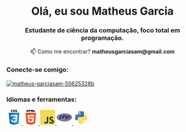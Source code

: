 <h1 align="center">Olá, eu sou Matheus Garcia</h1>
<h3 align="center">Estudante de ciência da computação, foco total em programação.</h3>

<p align="center">📫 Como me encontrar? <strong>matheusgarciasam@gmail.com</strong></p>

<h3 align="left">Conecte-se comigo:</h3>
<p align="left">
  <a href="https://linkedin.com/in/matheus-garciasam-55625328b" target="_blank">
    <img align="center" src="https://raw.githubusercontent.com/rahuldkjain/github-profile-readme-generator/master/src/images/icons/Social/linkedin-alt.svg" alt="matheus-garciasam-55625328b" height="30" width="40" />
  </a>
</p>

<h3 align="left">Idiomas e ferramentas:</h3>
<p align="left">
  <a href="https://www.w3schools.com/css/" target="_blank" rel="noreferrer">
    <img src="https://raw.githubusercontent.com/devicons/devicon/master/icons/css3/css3-original-wordmark.svg" alt="css3" width="40" height="40"/>
  </a>
  <a href="https://www.w3.org/html/" target="_blank" rel="noreferrer">
    <img src="https://raw.githubusercontent.com/devicons/devicon/master/icons/html5/html5-original-wordmark.svg" alt="html5" width="40" height="40"/>
  </a>
  <a href="https://developer.mozilla.org/en-US/docs/Web/JavaScript" target="_blank" rel="noreferrer">
    <img src="https://raw.githubusercontent.com/devicons/devicon/master/icons/javascript/javascript-original.svg" alt="javascript" width="40" height="40"/>
  </a>
  <a href="https://www.php.net" target="_blank" rel="noreferrer">
    <img src="https://raw.githubusercontent.com/devicons/devicon/master/icons/php/php-original.svg" alt="php" width="40" height="40"/>
  </a>
  <a href="https://www.python.org" target="_blank" rel="noreferrer">
    <img src="https://raw.githubusercontent.com/devicons/devicon/master/icons/python/python-original.svg" alt="python" width="40" height="40"/>
  </a>
</p>
